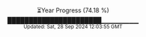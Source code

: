 <p align="center">
⏳Year Progress (74.18 %)<br>
██████████████████████▁▁▁▁▁▁▁▁ <br>
<sub>Updated: Sat, 28 Sep 2024 12:03:55 GMT</sub>
</p>

